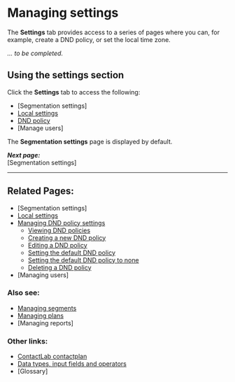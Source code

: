 # Managing settings

The **Settings** tab provides access to a series of pages where you can, for example, create a DND policy, or set the local time zone.  

*... to be completed.*  

## Using the settings section  

Click the **Settings** tab to access the following:  

- [Segmentation settings]  
- [Local settings](LocalSettings)  
- [DND policy](ManagingDND)  
- [Manage users]  

The **Segmentation settings** page is displayed by default.  

***Next page:***  
[Segmentation settings]  

----------

## Related Pages:  

- [Segmentation settings]  
- [Local settings](LocalSettings)  
- [Managing DND policy settings](ManagingDND)  
  - [Viewing DND policies](ViewingDND)  
  - [Creating a new DND policy](CreatingNewDND)  
  - [Editing a DND policy](EditingDND)  
  - [Setting the default DND policy](SettingDefaultDND)  
  - [Setting the default DND policy to none](SettingNoDND)  
  - [Deleting a DND policy](DeletingDND)  
- [Managing users]  

### Also see:  

- [Managing segments](ManagingSegments)  
- [Managing plans](ManagingPlans)  
- [Managing reports]  

### Other links:  

- [ContactLab contactplan](Home)  
- [Data types, input fields and operators](InputBoxOperators)  
- [Glossary]  
